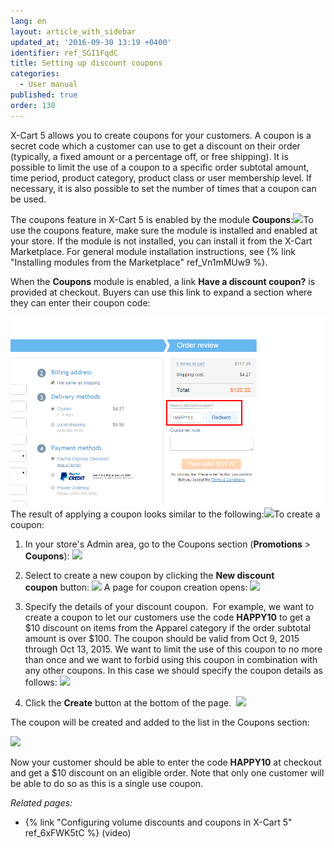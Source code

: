 ```yaml
---
lang: en
layout: article_with_sidebar
updated_at: '2016-09-30 13:19 +0400'
identifier: ref_SGI1FqdC
title: Setting up discount coupons
categories:
  - User manual
published: true
order: 130
---
```



X-Cart 5 allows you to create coupons for your customers. A coupon is a secret code which a customer can use to get a discount on their order (typically, a fixed amount or a percentage off, or free shipping). It is possible to limit the use of a coupon to a specific order subtotal amount, time period, product category, product class or user membership level. If necessary, it is also possible to set the number of times that a coupon can be used.

The coupons feature in X-Cart 5 is enabled by the module **Coupons**:![]({{site.baseurl}}/attachments/6389790/8719428.png)To use the coupons feature, make sure the module is installed and enabled at your store. If the module is not installed, you can install it from the X-Cart Marketplace. For general module installation instructions, see {% link "Installing modules from the Marketplace" ref_Vn1mMUw9 %}.

When the **Coupons** module is enabled, a link **Have a discount coupon?** is provided at checkout. Buyers can use this link to expand a section where they can enter their coupon code:

![](attachments/6389790/8719436.png)The result of applying a coupon looks similar to the following:![]({{site.baseurl}}/attachments/6389790/8719437.png)To create a coupon:

1.  In your store's Admin area, go to the Coupons section (**Promotions** > **Coupons**):
    ![]({{site.baseurl}}/attachments/6389790/8719429.png)
2.  Select to create a new coupon by clicking the **New discount coupon** button:
    ![]({{site.baseurl}}/attachments/6389790/8719430.png)
    A page for coupon creation opens:
    ![]({{site.baseurl}}/attachments/6389790/8719431.png)

3.  Specify the details of your discount coupon. 
    For example, we want to create a coupon to let our customers use the code **HAPPY10** to get a $10 discount on items from the Apparel category if the order subtotal amount is over $100\. The coupon should be valid from Oct 9, 2015 through Oct 13, 2015\. We want to limit the use of this coupon to no more than once and we want to forbid using this coupon in combination with any other coupons. In this case we should specify the coupon details as follows:
    ![]({{site.baseurl}}/attachments/6389790/8719432.png)

4.  Click the **Create** button at the bottom of the page. 
    ![]({{site.baseurl}}/attachments/6389790/8719434.png)

The coupon will be created and added to the list in the Coupons section:

![]({{site.baseurl}}/attachments/6389790/8719435.png)

Now your customer should be able to enter the code **HAPPY10** at checkout and get a $10 discount on an eligible order. Note that only one customer will be able to do so as this is a single use coupon.

_Related pages:_

*   {% link "Configuring volume discounts and coupons in X-Cart 5" ref_6xFWK5tC %} (video)


